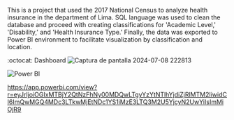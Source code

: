 This is a project that used the 2017 National Census to analyze health insurance in the department of Lima. SQL language was used to clean the database and proceed with creating classifications for 'Academic Level,' 'Disability,' and 'Health Insurance Type.' Finally, the data was exported to Power BI environment to facilitate visualization by classification and location.

:octocat: Dashboard
![Captura de pantalla 2024-07-08 222813](https://github.com/YoyLopez/Health_Insurance_Analysis/assets/172577623/26d31265-af9a-4170-a9cc-f2d0f550162a)

![Power BI](https://img.shields.io/badge/-PowerBI-F7DF1E?style=flat&logo=PowerBI)

https://app.powerbi.com/view?r=eyJrIjoiOGIxMTBjY2QtNzFhNy00MDQwLTgyYzYtNTlhYjdiZjRlMTM2IiwidCI6ImQwMGQ4MDc3LTkwMjEtNDc1YS1iMzE3LTQ3M2U5YjcyN2UwYiIsImMiOjR9
